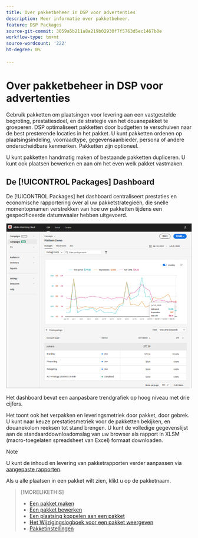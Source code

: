 ```yaml
---
title: Over pakketbeheer in DSP voor advertenties
description: Meer informatie over pakketbeheer.
feature: DSP Packages
source-git-commit: 3059a5b211a8a219b02930f7f5763d5ec1467b8e
workflow-type: tm+mt
source-wordcount: '222'
ht-degree: 0%

---
```


# Over pakketbeheer in DSP voor advertenties

Gebruik pakketten om plaatsingen voor levering aan een vastgestelde begroting, prestatiesdoel, en de strategie van het douanepakket te groeperen. DSP optimaliseert pakketten door budgetten te verschuiven naar de best presterende locaties in het pakket. U kunt pakketten ordenen op plaatsingsindeling, voorraadtype, gegevensaanbieder, persona of andere onderscheidbare kenmerken. Pakketten zijn optioneel.

U kunt pakketten handmatig maken of bestaande pakketten dupliceren. U kunt ook plaatsen bewerken en aan om het even welk pakket vastmaken.

## De [!UICONTROL Packages] Dashboard

De [!UICONTROL Packages] het dashboard centraliseert prestaties en economische rapportering over al uw pakketstrategieën, die snelle momentopnamen verstrekken van hoe uw pakketten tijdens een gespecificeerde datumwaaier hebben uitgevoerd.

![Pakketdashboard](/help/dsp/assets/package-dashboard.png)

Het dashboard bevat een aanpasbare trendgrafiek op hoog niveau met drie cijfers.

Het toont ook het verpakken en leveringsmetriek door pakket, door gebrek. U kunt naar keuze prestatiesmetriek voor de pakketten bekijken, en douanekolom reeksen tot stand brengen. U kunt de volledige gegevenslijst aan de standaarddownloadomslag van uw browser als rapport in XLSM (macro-toegelaten spreadsheet van Excel) formaat downloaden.

>[!NOTE]
>
>U kunt de inhoud en levering van pakketrapporten verder aanpassen via [aangepaste rapporten](/help/dsp/reports/report-about.md).

Als u alle plaatsen in een pakket wilt zien, klikt u op de pakketnaam.

>[!MORELIKETHIS]
>
>* [Een pakket maken](package-create.md)
>* [Een pakket bewerken](package-edit.md)
>* [Een plaatsing koppelen aan een pakket](package-attach-placement.md)
>* [Het Wijzigingslogboek voor een pakket weergeven](package-change-log.md)
>* [Pakketinstellingen](package-settings.md)

